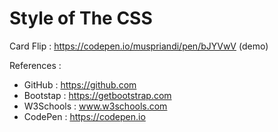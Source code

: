 # Style of The CSS

Card Flip : https://codepen.io/muspriandi/pen/bJYVwV (demo)

References :
  - GitHub : https://github.com
  - Bootstap : https://getbootstrap.com
  - W3Schools : www.w3schools.com
  - CodePen : https://codepen.io
